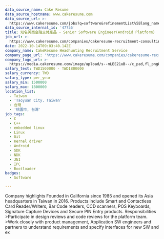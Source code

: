 ```yaml
---
data_source_name: Cake Resume
data_source_hostname: www.cakeresume.com
data_source_url: >-
  https://www.cakeresume.com/jobs?q=software&refinementList%5Blang_name%5D%5B0%5D=English&refinementList%5Bsalary_type%5D=per_year&range%5Bsalary_range%5D%5Bmin%5D=1000000&page=2
data_source_internal_id: '47755'
title: 知名美商金融支付產品 - Senior Software Engineer(Android Platform)  - PH
job_url: >-
  https://www.cakeresume.com/companies/cakeresume-recruitment-consulting/jobs/e7f34e
date: 2022-10-14T09:03:40.142Z
company_name: CakeResume Headhunting Recruitment Service
company_page_url: 'https://www.cakeresume.com/companies/cakeresume-recruitment-consulting'
company_logo_url: >-
  https://media.cakeresume.com/image/upload/s--mLEE21uB--/c_pad,fl_png8,h_200,w_200/v1620881212/vdbipassrdfr8omwzeq6.png
salary_text: TWD1500000 - TWD1800000
salary_currency: TWD
salary_type: per_year
salary_min: 1500000
salary_max: 1800000
location_list:
  - Taiwan
  - 'Taoyuan City, Taiwan'
  - 台灣
  - '桃園市, 台灣'
job_tags:
  - C
  - C++
  - embedded linux
  - Linux
  - Git
  - Kernel driver
  - Android
  - SDK
  - NDK
  - JNI
  - IPC
  - Bootloader
badges:
  - Software

---
```


Company highlights Founded in California since 1985 and opened its Asia headquarters in Taiwan in 2016. Products include Smart and Contactless Card Reader/Writers, Bar Code readers, CCD scanners, POS Keyboards, Signature Capture Devices and Secure PIN Entry products. Responsibilities >Participate in design reviews and code reviews for the platform team. >Work closely with product management, Application SW engineers and partners to understand requirements and specify interfaces for new SW and ex